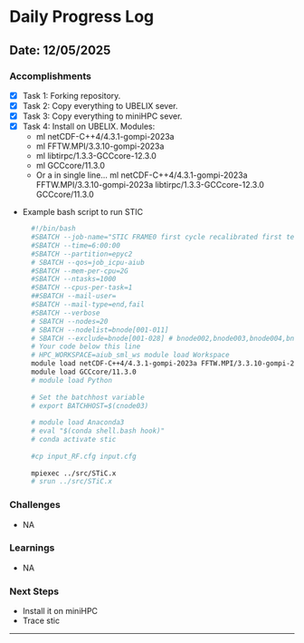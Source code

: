 # Daily Progress Log

## Date: 12/05/2025

### Accomplishments
- [x] Task 1: Forking repository.
- [x] Task 2: Copy everything to UBELIX sever.
- [x] Task 3: Copy everything to miniHPC sever.
- [x] Task 4: Install on UBELIX. Modules:
    - ml netCDF-C++4/4.3.1-gompi-2023a
    - ml FFTW.MPI/3.3.10-gompi-2023a
    - ml libtirpc/1.3.3-GCCcore-12.3.0
    - ml GCCcore/11.3.0
    - Or a in single line... ml netCDF-C++4/4.3.1-gompi-2023a FFTW.MPI/3.3.10-gompi-2023a libtirpc/1.3.3-GCCcore-12.3.0 GCCcore/11.3.0
- Example bash script to run STIC
  ```bash
    #!/bin/bash
    #SBATCH --job-name="STIC FRAME0 first cycle recalibrated first test map"
    #SBATCH --time=6:00:00
    #SBATCH --partition=epyc2
    # SBATCH --qos=job_icpu-aiub
    #SBATCH --mem-per-cpu=2G
    #SBATCH --ntasks=1000
    #SBATCH --cpus-per-task=1
    ##SBATCH --mail-user=
    #SBATCH --mail-type=end,fail
    #SBATCH --verbose
    # SBATCH --nodes=20
    # SBATCH --nodelist=bnode[001-011]
    # SBATCH --exclude=bnode[001-028] # bnode002,bnode003,bnode004,bnode005,bnode006,bnode007,bnode008,bnode009,bnode010,bnode011
    # Your code below this line
    # HPC_WORKSPACE=aiub_sml_ws module load Workspace
    module load netCDF-C++4/4.3.1-gompi-2023a FFTW.MPI/3.3.10-gompi-2023a libtirpc/1.3.3-GCCcore-12.3.0
    module load GCCcore/11.3.0
    # module load Python
    
    # Set the batchhost variable
    # export BATCHHOST=$(cnode03)
    
    # module load Anaconda3
    # eval "$(conda shell.bash hook)"
    # conda activate stic
    
    #cp input_RF.cfg input.cfg
    
    mpiexec ../src/STiC.x
    # srun ../src/STiC.x

### Challenges
- NA

### Learnings
- NA

### Next Steps
- Install it on miniHPC
- Trace stic

---
